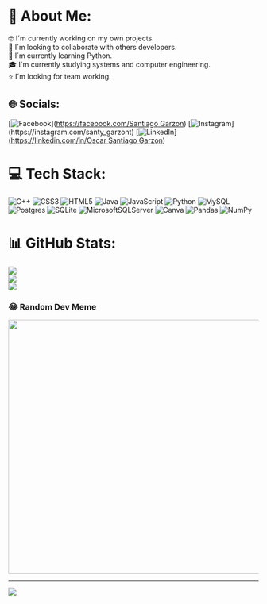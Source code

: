 # 💫 About Me:
🤓 I´m currently working on my own projects.<br>🦾 I´m looking to collaborate with others developers.<br>🐍 I´m currently learning Python.<br>🎓 I´m currently studying systems and computer engineering.<br>⭐ I´m looking for team working.<br>


## 🌐 Socials:
[![Facebook](https://img.shields.io/badge/Facebook-%231877F2.svg?logo=Facebook&logoColor=white)]([https://facebook.com/Santiago Garzon](https://www.facebook.com/oscarsantiago.garzontobaria)) [![Instagram]([https://img.shields.io/badge/Instagram-%23E4405F.svg?logo=Instagram&logoColor=white](https://www.instagram.com/santy_garzont/))](https://instagram.com/santy_garzont) [![LinkedIn](https://img.shields.io/badge/LinkedIn-%230077B5.svg?logo=linkedin&logoColor=white)]([https://linkedin.com/in/Oscar Santiago Garzon](https://www.linkedin.com/in/oscar-santiago-garzon-80878a212/)) 

# 💻 Tech Stack:
![C++](https://img.shields.io/badge/c++-%2300599C.svg?style=for-the-badge&logo=c%2B%2B&logoColor=white) ![CSS3](https://img.shields.io/badge/css3-%231572B6.svg?style=for-the-badge&logo=css3&logoColor=white) ![HTML5](https://img.shields.io/badge/html5-%23E34F26.svg?style=for-the-badge&logo=html5&logoColor=white) ![Java](https://img.shields.io/badge/java-%23ED8B00.svg?style=for-the-badge&logo=java&logoColor=white) ![JavaScript](https://img.shields.io/badge/javascript-%23323330.svg?style=for-the-badge&logo=javascript&logoColor=%23F7DF1E) ![Python](https://img.shields.io/badge/python-3670A0?style=for-the-badge&logo=python&logoColor=ffdd54) ![MySQL](https://img.shields.io/badge/mysql-%2300f.svg?style=for-the-badge&logo=mysql&logoColor=white) ![Postgres](https://img.shields.io/badge/postgres-%23316192.svg?style=for-the-badge&logo=postgresql&logoColor=white) ![SQLite](https://img.shields.io/badge/sqlite-%2307405e.svg?style=for-the-badge&logo=sqlite&logoColor=white) ![MicrosoftSQLServer](https://img.shields.io/badge/Microsoft%20SQL%20Sever-CC2927?style=for-the-badge&logo=microsoft%20sql%20server&logoColor=white) ![Canva](https://img.shields.io/badge/Canva-%2300C4CC.svg?style=for-the-badge&logo=Canva&logoColor=white) ![Pandas](https://img.shields.io/badge/pandas-%23150458.svg?style=for-the-badge&logo=pandas&logoColor=white) ![NumPy](https://img.shields.io/badge/numpy-%23013243.svg?style=for-the-badge&logo=numpy&logoColor=white)
# 📊 GitHub Stats:
![](https://github-readme-stats.vercel.app/api?username=XxOscar-GarzonxX&theme=tokyonight&hide_border=false&include_all_commits=true&count_private=true)<br/>
![](https://github-readme-streak-stats.herokuapp.com/?user=XxOscar-GarzonxX&theme=tokyonight&hide_border=false)<br/>
![](https://github-readme-stats.vercel.app/api/top-langs/?username=XxOscar-GarzonxX&theme=tokyonight&hide_border=false&include_all_commits=true&count_private=true&layout=compact)

### 😂 Random Dev Meme
<img src="https://rm.up.railway.app/" width="512px"/>

---
[![](https://visitcount.itsvg.in/api?id=XxOscar-GarzonxX&icon=0&color=0)](https://visitcount.itsvg.in)

<!-- Proudly created with GPRM ( https://gprm.itsvg.in ) -->
